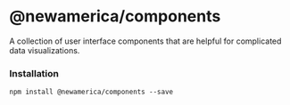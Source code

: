# @newamerica/components

A collection of user interface components that are helpful for complicated data visualizations.

### Installation

```
npm install @newamerica/components --save
```
